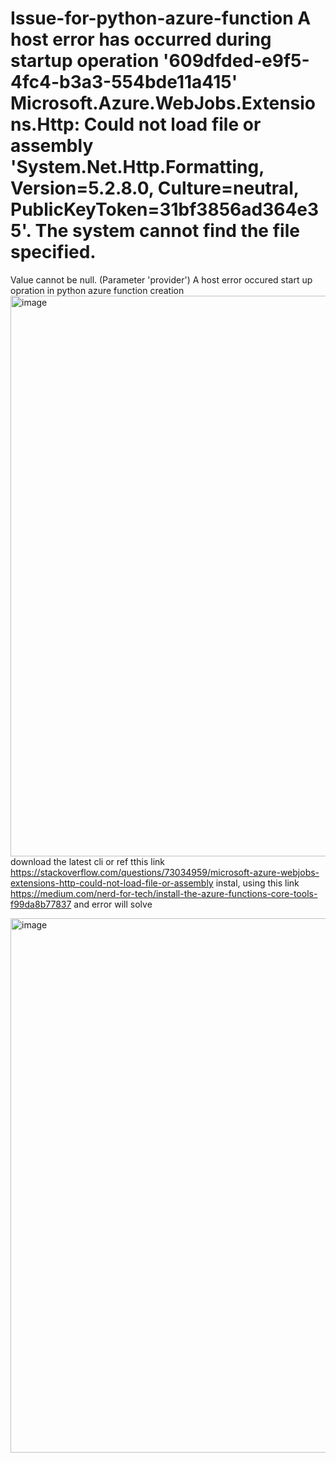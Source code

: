 # Issue-for-python-azure-function  A host error has occurred during startup operation '609dfded-e9f5-4fc4-b3a3-554bde11a415' Microsoft.Azure.WebJobs.Extensions.Http: Could not load file or assembly 'System.Net.Http.Formatting, Version=5.2.8.0, Culture=neutral, PublicKeyToken=31bf3856ad364e35'. The system cannot find the file specified.
Value cannot be null. (Parameter 'provider')
A host error occured start up opration in python azure function creation
<img width="897" alt="image" src="https://github.com/bhagyshricompany/Issue-for-python-azure-function/assets/116645353/ba67c015-beab-44fc-beee-0827580cdf5c">
download the latest cli or ref  tthis link https://stackoverflow.com/questions/73034959/microsoft-azure-webjobs-extensions-http-could-not-load-file-or-assembly
instal, using this link https://medium.com/nerd-for-tech/install-the-azure-functions-core-tools-f99da8b77837 and error will solve

<img width="855" alt="image" src="https://github.com/bhagyshricompany/Issue-for-python-azure-function/assets/116645353/9c2c2a5e-3b3f-412c-a685-dbd6acebb7e1">

